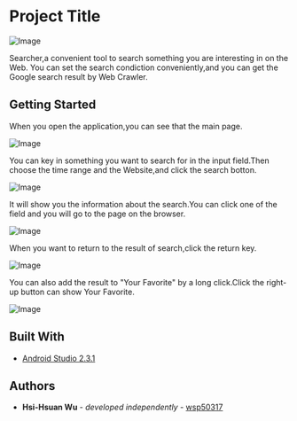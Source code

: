 # Project Title
![Image](https://github.com/wsp50317/Searcher/blob/master/Pircure_For_README/Searcher_Icon.png)

Searcher,a convenient tool to search something you are interesting in on the Web.
You can set the search condiction conveniently,and you can get the Google search result by Web Crawler.

## Getting Started
When you open the application,you can see that the main page.

![Image](https://github.com/wsp50317/Searcher/blob/master/Pircure_For_README/main.png)

You can key in something you want to search for in the input field.Then choose the time range and the Website,and click the search botton.

![Image](https://github.com/wsp50317/Searcher/blob/master/Pircure_For_README/result.png)

It will show you the information about the search.You can click one of the field and you will go to the page on the browser.

![Image](https://github.com/wsp50317/Searcher/blob/master/Pircure_For_README/Browserpng.png)

When you want to return to the result of search,click the return key.

![Image](https://github.com/wsp50317/Searcher/blob/master/Pircure_For_README/Addfavorite.png)

You can also add the result to "Your Favorite" by a long click.Click the right-up button can show Your Favorite.

![Image](https://github.com/wsp50317/Searcher/blob/master/Pircure_For_README/favorite.png)

## Built With

* [Android Studio 2.3.1](https://developer.android.com/studio/index.html)

## Authors

* **Hsi-Hsuan Wu** - *developed independently* - [wsp50317](https://github.com/wsp50317)

